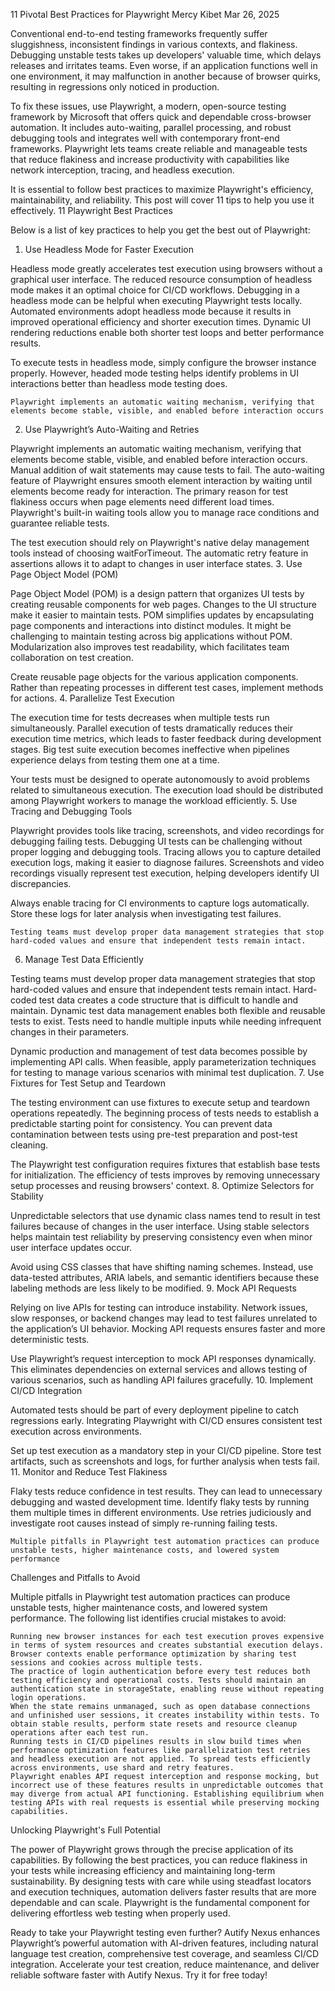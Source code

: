 11 Pivotal Best Practices for Playwright
Mercy Kibet
Mar 26, 2025

Conventional end-to-end testing frameworks frequently suffer sluggishness, inconsistent findings in various contexts, and flakiness. Debugging unstable tests takes up developers' valuable time, which delays releases and irritates teams. Even worse, if an application functions well in one environment, it may malfunction in another because of browser quirks, resulting in regressions only noticed in production.

To fix these issues, use Playwright, a modern, open-source testing framework by Microsoft that offers quick and dependable cross-browser automation. It includes auto-waiting, parallel processing, and robust debugging tools and integrates well with contemporary front-end frameworks. Playwright lets teams create reliable and manageable tests that reduce flakiness and increase productivity with capabilities like network interception, tracing, and headless execution.

It is essential to follow best practices to maximize Playwright's efficiency, maintainability, and reliability. This post will cover 11 tips to help you use it effectively.
11 Playwright Best Practices

Below is a list of key practices to help you get the best out of Playwright:

1. Use Headless Mode for Faster Execution

Headless mode greatly accelerates test execution using browsers without a graphical user interface. The reduced resource consumption of headless mode makes it an optimal choice for CI/CD workflows. Debugging in a headless mode can be helpful when executing Playwright tests locally. Automated environments adopt headless mode because it results in improved operational efficiency and shorter execution times. Dynamic UI rendering reductions enable both shorter test loops and better performance results.

To execute tests in headless mode, simply configure the browser instance properly. However, headed mode testing helps identify problems in UI interactions better than headless mode testing does.

    Playwright implements an automatic waiting mechanism, verifying that elements become stable, visible, and enabled before interaction occurs

2. Use Playwright’s Auto-Waiting and Retries

Playwright implements an automatic waiting mechanism, verifying that elements become stable, visible, and enabled before interaction occurs. Manual addition of wait statements may cause tests to fail. The auto-waiting feature of Playwright ensures smooth element interaction by waiting until elements become ready for interaction. The primary reason for test flakiness occurs when page elements need different load times. Playwright's built-in waiting tools allow you to manage race conditions and guarantee reliable tests.

The test execution should rely on Playwright's native delay management tools instead of choosing waitForTimeout. The automatic retry feature in assertions allows it to adapt to changes in user interface states. 3. Use Page Object Model (POM)

Page Object Model (POM) is a design pattern that organizes UI tests by creating reusable components for web pages. Changes to the UI structure make it easier to maintain tests. POM simplifies updates by encapsulating page components and interactions into distinct modules. It might be challenging to maintain testing across big applications without POM. Modularization also improves test readability, which facilitates team collaboration on test creation.

Create reusable page objects for the various application components. Rather than repeating processes in different test cases, implement methods for actions. 4. Parallelize Test Execution

The execution time for tests decreases when multiple tests run simultaneously. Parallel execution of tests dramatically reduces their execution time metrics, which leads to faster feedback during development stages. Big test suite execution becomes ineffective when pipelines experience delays from testing them one at a time.

Your tests must be designed to operate autonomously to avoid problems related to simultaneous execution. The execution load should be distributed among Playwright workers to manage the workload efficiently. 5. Use Tracing and Debugging Tools

Playwright provides tools like tracing, screenshots, and video recordings for debugging failing tests. Debugging UI tests can be challenging without proper logging and debugging tools. Tracing allows you to capture detailed execution logs, making it easier to diagnose failures. Screenshots and video recordings visually represent test execution, helping developers identify UI discrepancies.

Always enable tracing for CI environments to capture logs automatically. Store these logs for later analysis when investigating test failures.

    Testing teams must develop proper data management strategies that stop hard-coded values and ensure that independent tests remain intact.

6. Manage Test Data Efficiently

Testing teams must develop proper data management strategies that stop hard-coded values and ensure that independent tests remain intact. Hard-coded test data creates a code structure that is difficult to handle and maintain. Dynamic test data management enables both flexible and reusable tests to exist. Tests need to handle multiple inputs while needing infrequent changes in their parameters.

Dynamic production and management of test data becomes possible by implementing API calls. When feasible, apply parameterization techniques for testing to manage various scenarios with minimal test duplication. 7. Use Fixtures for Test Setup and Teardown

The testing environment can use fixtures to execute setup and teardown operations repeatedly. The beginning process of tests needs to establish a predictable starting point for consistency. You can prevent data contamination between tests using pre-test preparation and post-test cleaning.

The Playwright test configuration requires fixtures that establish base tests for initialization. The efficiency of tests improves by removing unnecessary setup processes and reusing browsers' context. 8. Optimize Selectors for Stability

Unpredictable selectors that use dynamic class names tend to result in test failures because of changes in the user interface. Using stable selectors helps maintain test reliability by preserving consistency even when minor user interface updates occur.

Avoid using CSS classes that have shifting naming schemes. Instead, use data-tested attributes, ARIA labels, and semantic identifiers because these labeling methods are less likely to be modified. 9. Mock API Requests

Relying on live APIs for testing can introduce instability. Network issues, slow responses, or backend changes may lead to test failures unrelated to the application’s UI behavior. Mocking API requests ensures faster and more deterministic tests.

Use Playwright’s request interception to mock API responses dynamically. This eliminates dependencies on external services and allows testing of various scenarios, such as handling API failures gracefully. 10. Implement CI/CD Integration

Automated tests should be part of every deployment pipeline to catch regressions early. Integrating Playwright with CI/CD ensures consistent test execution across environments.

Set up test execution as a mandatory step in your CI/CD pipeline. Store test artifacts, such as screenshots and logs, for further analysis when tests fail. 11. Monitor and Reduce Test Flakiness

Flaky tests reduce confidence in test results. They can lead to unnecessary debugging and wasted development time. Identify flaky tests by running them multiple times in different environments. Use retries judiciously and investigate root causes instead of simply re-running failing tests.

    Multiple pitfalls in Playwright test automation practices can produce unstable tests, higher maintenance costs, and lowered system performance

Challenges and Pitfalls to Avoid

Multiple pitfalls in Playwright test automation practices can produce unstable tests, higher maintenance costs, and lowered system performance. The following list identifies crucial mistakes to avoid:

    Running new browser instances for each test execution proves expensive in terms of system resources and creates substantial execution delays. Browser contexts enable performance optimization by sharing test sessions and cookies across multiple tests.
    The practice of login authentication before every test reduces both testing efficiency and operational costs. Tests should maintain an authentication state in storageState, enabling reuse without repeating login operations.
    When the state remains unmanaged, such as open database connections and unfinished user sessions, it creates instability within tests. To obtain stable results, perform state resets and resource cleanup operations after each test run.
    Running tests in CI/CD pipelines results in slow build times when performance optimization features like parallelization test retries and headless execution are not applied. To spread tests efficiently across environments, use shard and retry features.
    Playwright enables API request interception and response mocking, but incorrect use of these features results in unpredictable outcomes that may diverge from actual API functioning. Establishing equilibrium when testing APIs with real requests is essential while preserving mocking capabilities.

Unlocking Playwright's Full Potential

The power of Playwright grows through the precise application of its capabilities. By following the best practices, you can reduce flakiness in your tests while increasing efficiency and maintaining long-term sustainability. By designing tests with care while using steadfast locators and execution techniques, automation delivers faster results that are more dependable and can scale. Playwright is the fundamental component for delivering effortless web testing when properly used.

Ready to take your Playwright testing even further? Autify Nexus enhances Playwright’s powerful automation with AI-driven features, including natural language test creation, comprehensive test coverage, and seamless CI/CD integration. Accelerate your test creation, reduce maintenance, and deliver reliable software faster with Autify Nexus. Try it for free today!
